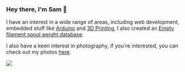 ### Hey there, I'm Sam 👋

I have an interest in a wide range of areas, including web development, embedded stuff like [Arduino](https://github.com/samster395/Arduino-Stuff) and [3D Printing](https://www.printables.com/@samsprints), I also created an [Empty filament spool weight database](https://emptyspool.github.io/).

I also have a keen interest in photography, if you're interested, you can check out my photos [here](https://samsstills.co.uk/).

<!--<p><img src="https://github-readme-stats.vercel.app/api?username=samster395&show_icons=true&theme=prussian&include_all_commits=true&hide=issues&count_private=true?"><img src="https://github-readme-stats.vercel.app/api/top-langs/?username=samster395&layout=compact&theme=prussian&hide=css,starlark?" height="170"><p>-->

<!--<p><img src="https://streak-stats.demolab.com?user=samster395&theme=transparent&mode=weekly"><p>-->

[![](https://visitcount.itsvg.in/api?id=samster395&label=Profile%20Views&color=12&icon=0&pretty=true)](https://visitcount.itsvg.in)

<!--
**ToXIc-Dev/ToXIc-Dev** is a ✨ _special_ ✨ repository because its `README.md` (this file) appears on your GitHub profile.

Here are some ideas to get you started:

- 🔭 I’m currently working on ...
- 🌱 I’m currently learning ...
- 👯 I’m looking to collaborate on ...
- 🤔 I’m looking for help with ...
- 💬 Ask me about ...
- 📫 How to reach me: ...
- 😄 Pronouns: ...
- ⚡ Fun fact: ...
-->

